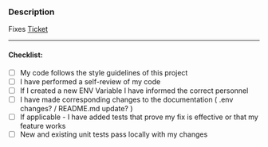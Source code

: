### Description

<!--
*Please include a summary of the change and which issue is fixed. Please also include relevant motivation and context.
List any dependencies, pre-requisites, and post-requisites, that are required for, or associated with, this change.
If your Jira issue has an adequate description, you can consider to copy+paste that content here.

Description guiding questions:*

* *What kind of change does this PR introduce? (Bug fix, feature, docs update, ...)*
* *What is the current behavior? (You can also link to an open issue here)*
* *What is the new behavior (if this is a feature change)?*
* *Does this PR introduce a breaking change? (What changes might users need to make in their application due to this PR?)*
* *Other information*:
-->



Fixes [Ticket](https://projectronin.atlassian.net/browse/INFX-    )

---

#### Checklist: 
- [ ] My code follows the style guidelines of this project
- [ ] I have performed a self-review of my code 
- [ ] If I created a new ENV Variable I have informed the correct personnel
- [ ] I have made corresponding changes to the documentation ( .env changes? / README.md update? )
- [ ] If applicable - I have added tests that prove my fix is effective or that my feature works 
- [ ] New and existing unit tests pass locally with my changes
